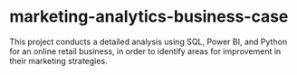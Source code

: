# marketing-analytics-business-case
This project conducts a detailed analysis using SQL, Power BI, and Python for an online retail business, in order to identify areas for improvement in their marketing strategies.
